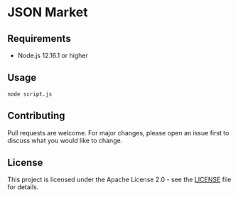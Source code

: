 # JSON Market

## Requirements

- Node.js 12.16.1 or higher

## Usage

```
node script.js
```

## Contributing

Pull requests are welcome. For major changes, please open an issue first to discuss what you would like to change.

## License

This project is licensed under the Apache License 2.0 - see the [LICENSE](LICENSE) file for details.
